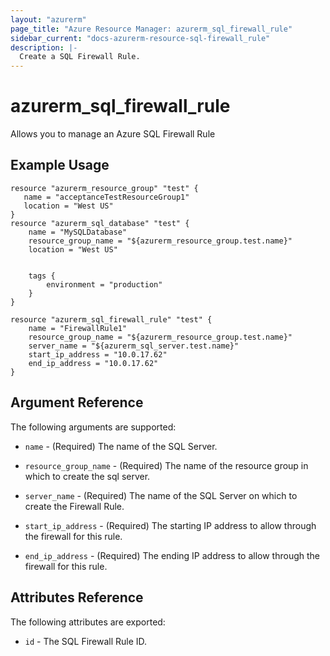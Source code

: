```yaml
---
layout: "azurerm"
page_title: "Azure Resource Manager: azurerm_sql_firewall_rule"
sidebar_current: "docs-azurerm-resource-sql-firewall_rule"
description: |-
  Create a SQL Firewall Rule.
---
```


# azurerm\_sql\_firewall\_rule

Allows you to manage an Azure SQL Firewall Rule

## Example Usage

```
resource "azurerm_resource_group" "test" {
   name = "acceptanceTestResourceGroup1"
   location = "West US"
}
resource "azurerm_sql_database" "test" {
    name = "MySQLDatabase"
    resource_group_name = "${azurerm_resource_group.test.name}"
    location = "West US"
    

    tags {
    	environment = "production"
    }
}

resource "azurerm_sql_firewall_rule" "test" {
    name = "FirewallRule1"
    resource_group_name = "${azurerm_resource_group.test.name}"
    server_name = "${azurerm_sql_server.test.name}"
    start_ip_address = "10.0.17.62"
    end_ip_address = "10.0.17.62"
}
```
## Argument Reference

The following arguments are supported:

* `name` - (Required) The name of the SQL Server.

* `resource_group_name` - (Required) The name of the resource group in which to
    create the sql server.

* `server_name` - (Required) The name of the SQL Server on which to create the Firewall Rule.

* `start_ip_address` - (Required) The starting IP address to allow through the firewall for this rule.

* `end_ip_address` - (Required) The ending IP address to allow through the firewall for this rule.

## Attributes Reference

The following attributes are exported:

* `id` - The SQL Firewall Rule ID.